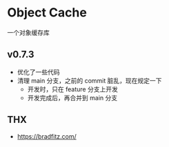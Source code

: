 # Object Cache

一个对象缓存库

## v0.7.3

- 优化了一些代码
- 清理 main 分支，之前的 commit 脏乱，现在规定一下
  - 开发时，只在 feature 分支上开发
  - 开发完成后，再合并到 main 分支

## THX

- https://bradfitz.com/
